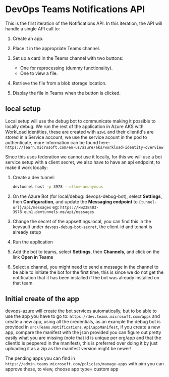 # DevOps Teams Notifications API

This is the first iteration of the Notifications API. In this iteration, the API will handle a single API call to:

1. Create an app.
2. Place it in the appropriate Teams channel.
3. Set up a card in the Teams channel with two buttons:

   - One for reprocessing (dummy functionality).
   - One to view a file.

4. Retrieve the file from a blob storage location.
5. Display the file in Teams when the button is clicked.

## local setup

Local setup will use the debug bot to communicate making it possible to locally debug.
We run the rest of the application in Azure AKS with WorkLoad identities, these are created with `azwi` and their clientId's are stored in a Service account, we use the service acount in the pod to authenticate, more information can be found here: `https://learn.microsoft.com/en-us/azure/aks/workload-identity-overview`

Since this uses federation we cannot use it locally, for this we will use a bot service setup with a client secret, we also have to have an api endpoint, to make it work locally:

1. Create a dev tunnel:

   ```bash
   devtunnel host -p 3978 --allow-anonymous

   ```

2. On the Azure Bot (for local/debug: devops-debug-bot), select **Settings**, then **Configuration**, and update the **Messaging endpoint** to `{tunnel-url}/api/messages` eg: `https://kw238403-3978.eun1.devtunnels.ms/api/messages`
3. Change the secret of the appsettings.local, you can find this in the keyvault under `devops-debug-bot-secret`, the client-id and tenant is already setup
4. Run the application
5. Add the bot to teams, select **Settings**, then **Channels**, and click on the link **Open in Teams**
6. Select a channel, you might need to send a message in the channel to be able to initiate the bot for the first time, this is since we do not get the notification that it has been installed if the bot was already installed on that team.

## Initial create of the app

devops-azure will create the bot services automatically, but to be able to use the app you have to go to:
`https://dev.teams.microsoft.com/apps` and create a new app, using all the credentials, as an example the debug bot is provided in `src\Teams.Notifications.Api\appManifest`, if you create a new app, compare the manifest with the json provided you can figure out pretty easily what you are missing (note that id is unique per org/app and that the clientId is peppered in the manifest), this is preferred over doing it by just uploading it as a zip as the manifest version might be newer!

The pending apps you can find in `https://admin.teams.microsoft.com/policies/manage-apps` with pim you can approve these, to view, choose app type= custom app
